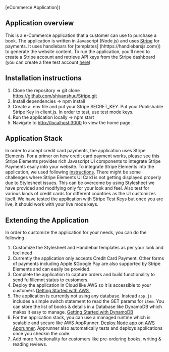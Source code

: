 [eCommerce Application](

## Application overview
This is a e-Commerce application that a customer can use to purchase a book. 
The application is written in Javascript (Node.js) and uses [ Stripe](https://stripe.com/) for payments. It uses handlebars for [templates] (hhttps://handlebarsjs.com/)) to generate the website content. To run the application, you'll need to create a Stripe account and retrieve API keys from the Stripe dashboard (you can create a free test account [here](https://dashboard.stripe.com/register)) 

## Installation instructions
1) Clone the repository => git clone https://github.com/shivanshuu/Stripe.git
2) Install dependencies => npm install
2) Create a .env file and put your Stripe SECRET_KEY. Put your Publishable Stripe Key in client.js. In order to test, use test mode keys.
3) Run the application locally => npm start
4) Navigate to [http://localhost:3000](http://localhost:3000) to view the home page.

## Application Stack
In order to accept credit card payments, the application uses Stripe Elements. For a primer on how credit card payment works, please see [this](https://stripe.com/docs/payments/cards/overview)
Stripe Elements provides rich Javascript UI components to integrate Stripe Payments esaily into your website. To integrate Stripe Elements into the application, we used following [instructions](https://stripe.com/docs/payments/integration-builder). There might be some challenges where Stripe Elements UI Card is not getting displayed properly due to Stylesheet issues. This can be overcome by using Stylesheet we have provided and modifying only for your look and feel. Also test for various kinds of credit cards for different countries as the UI customizes itself. We have tested the application with Stripe Test Keys but once you are live, it should work with your live mode keys.

## Extending the Application
In order to customize the application for your needs, you can do the following -
1) Customize the Stylesheet and Handlebar templates as per your look and feel need
2) Currently the application only accepts Credit Card Payment. Other forms of payments including Apple &Google Pay are also supported by Stripe Elements and can easily be provided.
3) Complete the application to capture orders and build functionality to send fulfillemnt status to customers. 
4) Deploy the application in Cloud like AWS so it is accessible to your customers  [Getting Started with AWS](https://aws.amazon.com/getting-started/), 
5) The application is currently not using any database. Instead `app.js` includes a simple switch statement to read the GET params for `item`. You can store the list of books & details in a Database like DynamoDB which makes it easy to manage. [Getting Started with DynamoDB](https://aws.amazon.com/getting-started/hands-on/create-nosql-table/)
6) For the application stack, you can use a managed runtme which is scalable and secure like AWS AppRunner. [Deploy Node app on AWS Apprunner](https://docs.aws.amazon.com/apprunner/latest/dg/service-source-code-nodejs.html). Apprunner also automatically tests and deploys applications once you checkin the code.
7) Add more functionality for customers like pre-ordering books, writing & reading reviews. 



